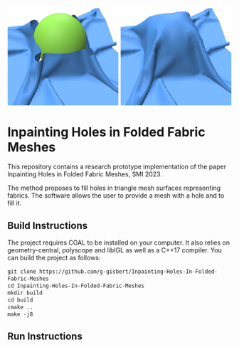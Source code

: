 ![Teaser](teaser.png)
# Inpainting Holes in Folded Fabric Meshes

This repository contains a research prototype implementation of the paper Inpainting Holes in Folded
Fabric Meshes, SMI 2023. 

The method proposes to fill holes in triangle mesh surfaces representing fabrics. The software allows
the user to provide a mesh with a hole and to fill it.

## Build Instructions

The project requires CGAL to be installed on your computer. It also relies on geometry-central, 
polyscope and libIGL as well as a C++17 compiler.
You can build the project as follows:
```
git clone https://github.com/g-gisbert/Inpainting-Holes-In-Folded-Fabric-Meshes
cd Inpainting-Holes-In-Folded-Fabric-Meshes
mkdir build
cd build
cmake ..
make -j8
```

## Run Instructions


